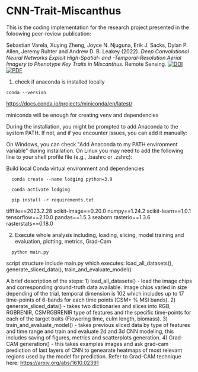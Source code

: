 # CNN-Trait-Miscanthus

This is the coding implementation for the research project presented in the foloowing peer-review publication:

Sebastian Varela, Xuying Zheng, Joyce N. Njuguna, Erik J. Sacks, Dylan P. Allen, Jeremy Ruhter and Andrew D. B. Leakey (2022). *Deep Convolutional Neural Networks Exploit High-Spatial- and -Temporal-Resolution Aerial Imagery to Phenotype Key Traits in Miscanthus*. Remote Sensing. [![DOI](https://img.shields.io/badge/DOI-10.3390/rs14215333-blue)](https://doi.org/10.3390/rs14215333) [![PDF](https://img.shields.io/badge/PDF-Download-orange)](papers/remotesensing-14-05333.pdf)


1) check if anaconda is installed locally
```
conda --version

```
  https://docs.conda.io/projects/miniconda/en/latest/
  
  miniconda will be enough for creating venv and dependencies
  
  During the installation, you might be prompted to add Anaconda to the system PATH. If not, and if you encounter issues, you can add it manually:
  
  On Windows, you can check "Add Anaconda to my PATH environment variable" during installation.
  On Linux you may need to add the following line to your shell profile file (e.g., .bashrc or .zshrc):

Build local Conda virtual environment and dependencies
```
  conda create --name lodging python=3.9  

  conda activate lodging
  
  pip install -r requirements.txt
```
  
  tifffile==2023.2.28
  scikit-image==0.20.0
  numpy==1.24.2
  scikit-learn==1.0.1
  tensorflow==2.10.0
  pandas==1.5.3
  seaborn
  rasterio==1.3.6
  rasterstats==0.18.0

2) Execute whole analysis including, loading, slicing, model training and evaluation, plotting, metrics, Grad-Cam
```
  python main.py 
```
 script structure include main.py which executes: load_all_datasets(), generate_sliced_data(), train_and_evaluate_model()

A brief description of the steps: 
          1) load_all_datasets() - load the image chips and corresponding ground-truth data available. Image chips varied in size depending of the trial, temporal dimension is 102 which includes up to 17 time-points of 6-bands for each time points (CSM+ % MSI bands).
          2) generate_sliced_data() -  takes two dictionaries and slices into RGB, RGBRENIR, CSMRGBRENIR type of features and the specific time-points for each of the target traits (Flowering time, culm length, biomass).
          3) train_and_evaluate_model() - takes previous sliced data by type of features and time range and train and evaluate 2d and 3d CNN modeling, this includes saving of figures, metrics and scatterplots generation.
          4) Grad-CAM generation() -  this takes examples images and ask grad-cam prediction of last layers of CNN to genearate heatmaps of most relevant regions used by the model for prediction. Refer to Grad-CAM technique here: https://arxiv.org/abs/1610.02391  
          

```

